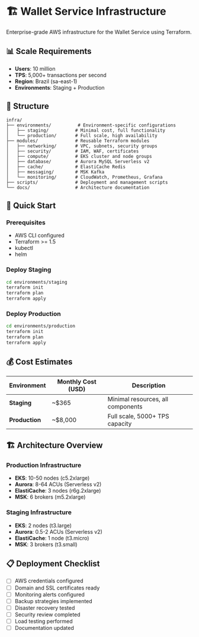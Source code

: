 # 🏗️ Wallet Service Infrastructure

Enterprise-grade AWS infrastructure for the Wallet Service using Terraform.

## 📊 **Scale Requirements**
- **Users**: 10 million
- **TPS**: 5,000+ transactions per second
- **Region**: Brazil (sa-east-1)
- **Environments**: Staging + Production

## 📁 **Structure**

```
infra/
├── environments/          # Environment-specific configurations
│   ├── staging/          # Minimal cost, full functionality
│   └── production/       # Full scale, high availability
├── modules/              # Reusable Terraform modules
│   ├── networking/       # VPC, subnets, security groups
│   ├── security/         # IAM, WAF, certificates
│   ├── compute/          # EKS cluster and node groups
│   ├── database/         # Aurora MySQL Serverless v2
│   ├── cache/            # ElastiCache Redis
│   ├── messaging/        # MSK Kafka
│   └── monitoring/       # CloudWatch, Prometheus, Grafana
├── scripts/              # Deployment and management scripts
└── docs/                 # Architecture documentation
```

## 🚀 **Quick Start**

### Prerequisites
- AWS CLI configured
- Terraform >= 1.5
- kubectl
- helm

### Deploy Staging
```bash
cd environments/staging
terraform init
terraform plan
terraform apply
```

### Deploy Production
```bash
cd environments/production
terraform init
terraform plan
terraform apply
```

## 💰 **Cost Estimates**

| Environment | Monthly Cost (USD) | Description |
|-------------|-------------------|-------------|
| **Staging** | ~$365 | Minimal resources, all components |
| **Production** | ~$8,000 | Full scale, 5000+ TPS capacity |

## 🏗️ **Architecture Overview**

### Production Infrastructure
- **EKS**: 10-50 nodes (c5.2xlarge)
- **Aurora**: 8-64 ACUs (Serverless v2)
- **ElastiCache**: 3 nodes (r6g.2xlarge)
- **MSK**: 6 brokers (m5.2xlarge)

### Staging Infrastructure  
- **EKS**: 2 nodes (t3.large)
- **Aurora**: 0.5-2 ACUs (Serverless v2)
- **ElastiCache**: 1 node (t3.micro)
- **MSK**: 3 brokers (t3.small)

## 📋 **Deployment Checklist**

- [ ] AWS credentials configured
- [ ] Domain and SSL certificates ready
- [ ] Monitoring alerts configured
- [ ] Backup strategies implemented
- [ ] Disaster recovery tested
- [ ] Security review completed
- [ ] Load testing performed
- [ ] Documentation updated
